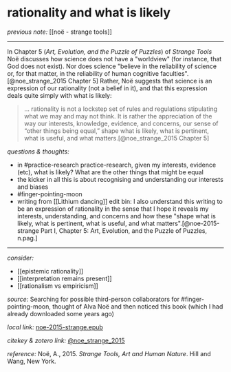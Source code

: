 # rationality and what is likely

_previous note:_ [[noë - strange tools]]

---

In Chapter 5 (_Art, Evolution, and the Puzzle of Puzzles_) of _Strange Tools_ Noë discusses how science does not have a "worldview" (for instance, that God does not exist). Nor does science "believe in the reliability of science or, for that matter, in the reliability of human cognitive faculties".[@noe_strange_2015 Chapter 5] Rather, Noë suggests that science is an expression of our rationality (not a belief in it), and that this expression deals quite simply with what is likely: 

>... rationality is not a lockstep set of rules and regulations stipulating what we may and may not think. It is rather the appreciation of the way our interests, knowledge, evidence, and concerns, our sense of “other things being equal,” shape what is likely, what is pertinent, what is useful, and what matters.[@noe_strange_2015 Chapter 5]



_questions & thoughts:_

- in #practice-research practice-research, given my interests, evidence (etc), what is likely? What are the other things that might be equal
- the kicker in all this is about recognising and understanding our interests and biases
- #finger-pointing-moon 
- writing from [[Lithium dancing]] edit bin: I also understand this writing to be an expression of rationality in the sense that I hope it reveals my interests, understanding, and concerns and how these "shape what is likely, what is pertinent, what is useful, and what matters".[@noe-2015-strange Part I, Chapter 5: Art, Evolution, and the Puzzle of Puzzles, n.pag.] 

--- 

_consider:_

- [[epistemic rationality]]
- [[interpretation remains present]]
- [[rationalism vs empiricism]]


_source:_ Searching for possible third-person collaborators for #finger-pointing-moon, thought of Alva Noë and then noticed this book (which I had already downloaded some years ago)

_local link:_ [noe-2015-strange.epub](hook://file/mT3dr3uDv?p=RHJvcGJveC9iaWJsaW9ncmFwaHkgcGRmcw==&n=noe-2015-strange.epub)

_citekey & zotero link:_ [@noe_strange_2015](zotero://select/items/1_GJLYSMRA)

_reference:_ Noë, A., 2015. _Strange Tools, Art and Human Nature_. Hill and Wang, New York.
